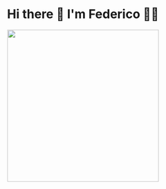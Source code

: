 <h1 align='center'>
  Hi there 👋 I'm Federico 👨‍💻
</h1>

<p align='center'>
  <a href="#"><img src="https://github-readme-stats.vercel.app/api?username=FedeMadoery&show_icons=true&count_private=true&theme=dark" width="350"></a>
</p>
